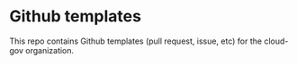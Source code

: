 # Github templates

This repo contains Github templates (pull request, issue, etc) for the cloud-gov organization.
